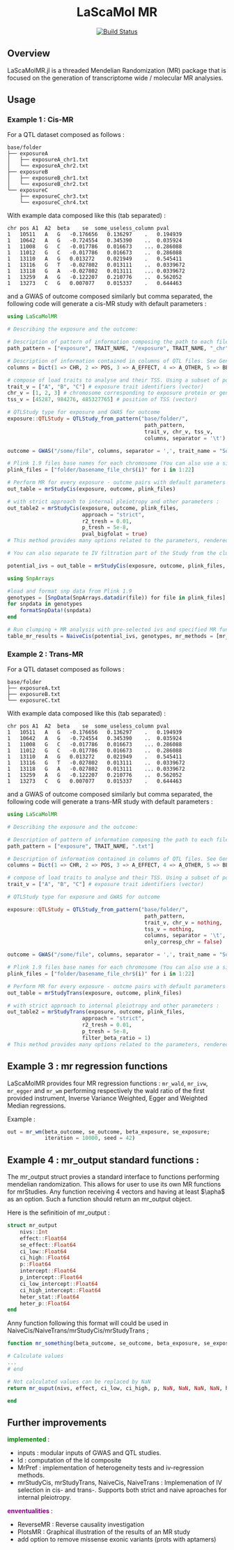 <div align="center">

# LaScaMol MR

[![Build Status](https://github.com/SamuelMathieu-code/MrPainter.jl/actions/workflows/CI.yml/badge.svg?branch=main)](https://github.com/SamuelMathieu-code/MrPainter.jl/actions/workflows/CI.yml?query=branch%3Amain)

</div>

## Overview

LaScaMolMR.jl is a threaded Mendelian Randomization (MR) package that is focused on the generation of transcriptome wide / molecular MR analysies.

## Usage

### Example 1 : Cis-MR

For a QTL dataset composed as follows :

```
base/folder
├── exposureA
│   ├── exposureA_chr1.txt
│   └── exposureA_chr2.txt
├── exposureB
│   ├── exposureB_chr1.txt
│   └── exposureB_chr2.txt
└── exposureC
    ├── exposureC_chr3.txt
    └── exposureC_chr4.txt
```

With example data composed like this (tab separated) :

```
chr	pos	A1	A2	beta	se	some_useless_column pval
1	10511	A	G	-0.176656	0.136297	.   0.194939
1	10642	A	G	-0.724554	0.345390	..  0.035924
1	11008	G	C	-0.017786	0.016673	... 0.286088
1	11012	G	C	-0.017786	0.016673	..  0.286088
1	13110	A	G	0.013272	0.021949	.   0.545411
1	13116	G	T	-0.027802	0.013111	..  0.0339672
1	13118	G	A	-0.027802	0.013111	... 0.0339672
1	13259	A	G	-0.122207	0.210776	..  0.562052
1	13273	C	G	0.007077	0.015337	.   0.644463
```

and a GWAS of outcome composed similarly but comma separated, the following code will generate a cis-MR study with default parameters :

```julia
using LaScaMolMR

# Describing the exposure and the outcome:

# Description of pattern of information composing the path to each file.
path_pattern = ["exposure", TRAIT_NAME, "/exposure", TRAIT_NAME, "_chr", CHR, ".txt"]

# Description of information contained in columns of QTL files. See GenVarInfo in documentation for more details.
columns = Dict(1 => CHR, 2 => POS, 3 => A_EFFECT, 4 => A_OTHER, 5 => BETA, 6 => SE, 8 => PVAL)

# compose of load traits to analyse and their TSS. Using a subset of possible exposure will use only corresponding files. We suggest DataFrames.jl + CSV.jl or DelimitedFiles.jl packages to load these from a file.
trait_v = ["A", "B", "C"] # exposure trait identifiers (vector)
chr_v = [1, 2, 3] # chromosome corresponding to exposure protein or gene (vector) (only the corresponding file will be used)
tss_v = [45287, 984276, 485327765] # position of TSS (vector)

# QTLStudy type for exposure and GWAS for outcome
exposure::QTLStudy = QTLStudy_from_pattern("base/folder/", 
                                            path_pattern, 
                                            trait_v, chr_v, tss_v, 
                                            columns, separator = '\t')

outcome = GWAS("/some/file", columns, separator = ',', trait_name = "Some Painful Desease")

# Plink 1.9 files base names for each chromosome (You can also use a single file)
plink_files = ["folder/basename_file_chr$(i)" for i in 1:22]

# Perform MR for every exposure - outcme pairs with default parameters
out_table = mrStudyCis(exposure, outcome, plink_files)

# with strict approach to internal pleiotropy and other parameters :
out_table2 = mrStudyCis(exposure, outcome, plink_files, 
                        approach = "strict", 
                        r2_tresh = 0.01, 
                        p_tresh = 5e-8, 
                        pval_bigfolat = true)
# This method provides many options related to the parameters, rendered outputs and the MR methods used  : see documentation for detailed information

# You can also separate te IV filtration part of the Study from the clumping+MR part by using the test and test-strict approaches :

potential_ivs = out_table = mrStudyCis(exposure, outcome, plink_files, approach = "test")

using SnpArrays

#load and format snp data from Plink 1.9
genotypes = [SnpData(SnpArrays.datadir(file)) for file in plink_files]
for snpdata in genotypes
    formatSnpData!(snpdata)
end

# Run clumping + MR analysis with pre-selected ivs and specified MR functions
table_mr_results = NaiveCis(potential_ivs, genotypes, mr_methods = [mr_ivw, mr_wald])
```

### Example 2 : Trans-MR

For a QTL dataset composed as follows :

```
base/folder
├── exposureA.txt
├── exposureB.txt
└── exposureC.txt
```

With example data composed like this (tab separated) :

```
chr	pos	A1	A2	beta	se	some_useless_column pval
1	10511	A	G	-0.176656	0.136297	.   0.194939
1	10642	A	G	-0.724554	0.345390	..  0.035924
1	11008	G	C	-0.017786	0.016673	... 0.286088
1	11012	G	C	-0.017786	0.016673	..  0.286088
1	13110	A	G	0.013272	0.021949	.   0.545411
1	13116	G	T	-0.027802	0.013111	..  0.0339672
1	13118	G	A	-0.027802	0.013111	... 0.0339672
1	13259	A	G	-0.122207	0.210776	..  0.562052
1	13273	C	G	0.007077	0.015337	.   0.644463
```

and a GWAS of outcome composed similarly but comma separated, the following code will generate a trans-MR study with default parameters :

```julia
using LaScaMolMR

# Describing the exposure and the outcome:

# Description of pattern of information composing the path to each file.
path_pattern = ["exposure", TRAIT_NAME, ".txt"]

# Description of information contained in columns of QTL files. See GenVarInfo in documentation for more details.
columns = Dict(1 => CHR, 2 => POS, 3 => A_EFFECT, 4 => A_OTHER, 5 => BETA, 6 => SE, 8 => PVAL)

# compose of load traits to analyse and their TSS. Using a subset of possible exposure will use only corresponding files. We suggest DataFrames.jl + CSV.jl or DelimitedFiles.jl packages to load these from a file.
trait_v = ["A", "B", "C"] # exposure trait identifiers (vector)

# QTLStudy type for exposure and GWAS for outcome

exposure::QTLStudy = QTLStudy_from_pattern("base/folder/", 
                                            path_pattern, 
                                            trait_v, chr_v = nothing, 
                                            tss_v = nothing, 
                                            columns, separator = '\t', 
                                            only_corresp_chr = false)

outcome = GWAS("/some/file", columns, separator = ',', trait_name = "Some Painful Desease")

# Plink 1.9 files base names for each chromosome (You can also use a single file)
plink_files = ["folder/basename_file_chr$(i)" for i in 1:22]

# Perform MR for every exposure - outcme pairs with default parameters
out_table = mrStudyTrans(exposure, outcome, plink_files)

# with strict approach to internal pleiotropy and other parameters :
out_table2 = mrStudyTrans(exposure, outcome, plink_files, 
                        approach = "strict", 
                        r2_tresh = 0.01, 
                        p_tresh = 5e-8, 
                        filter_beta_ratio = 1)
# This method provides many options related to the parameters, rendered outputs and the MR methods used  : see documentation for detailed information
```

## Example 3 : mr regression functions

LaScaMolMR provides four MR regression functions : `mr_wald`, `mr_ivw`, `mr_egger` and `mr_wm` performing respectively the wald ratio of the first provided instrument, Inverse Variance Weighted, Egger and Weighted Median regressions.

Example :

```julia
out = mr_wm(beta_outcome, se_outcome, beta_exposure, se_exposure;
            iteration = 10000, seed = 42)
```

## Example 4 : mr_output standard functions :

The mr_output struct provies a standard interface to functions performing mendelian randomization. This allows for user to use its own MR functions for mrStudies. Any function receiving 4 vectors and having at least $\apha$ as an option. Such a function should return an mr_output object.

Here is the sefinitioin of mr_output :

```julia
struct mr_output
    nivs::Int
    effect::Float64
    se_effect::Float64
    ci_low::Float64
    ci_high::Float64
    p::Float64
    intercept::Float64
    p_intercept::Float64
    ci_low_intercept::Float64
    ci_high_intercept::Float64
    heter_stat::Float64
    heter_p::Float64
end
```

Anny function following this format will could be used in NaiveCis/NaiveTrans/mrStudyCis/mrStudyTrans ;

```julia
function mr_something(beta_outcome, se_outcome, beta_exposure, se_exposure; α = 0.05, other_params = default_value)::mr_output

# Calculate values
...
# end

# Not calculated values can be replaced by NaN
return mr_ouput(nivs, effect, ci_low, ci_high, p, NaN, NaN, NaN, NaN, heter_stat, heter_p)

end

```


## Further improvements

<span style="color:green">
<b>implemented </b>
</span> :

- inputs : modular inputs of GWAS and QTL studies.
- ld : computation of the ld composite
- MrPref : implementation of heterogeneity tests and iv-regression methods.
- mrStudyCis, mrStudyTrans, NaiveCis, NaiveTrans : Implemenation of IV selection in cis- and trans-. Supports both strict and naive aproaches for internal pleiotropy.

<span style="color:purple">
<b>enventualities </b>
</span> :

- ReverseMR : Reverse causality investigation
- PlotsMR : Graphical illustration of the results of an MR study
- add option to remove missense exonic variants (prots with aptamers)
